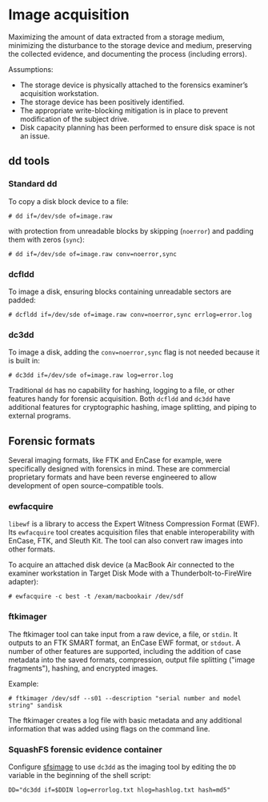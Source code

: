 # Image acquisition

Maximizing the amount of data extracted from a storage medium, minimizing the disturbance to the storage device and medium, preserving the collected evidence, and documenting the process (including errors).

Assumptions:

* The storage device is physically attached to the forensics examiner’s acquisition workstation.
* The storage device has been positively identified.
* The appropriate write-blocking mitigation is in place to prevent modification of the subject drive.
* Disk capacity planning has been performed to ensure disk space is not an issue.

## dd tools

### Standard dd

To copy a disk block device to a file:

    # dd if=/dev/sde of=image.raw

with protection from unreadable blocks by skipping (`noerror`) and padding them with zeros (`sync`):

    # dd if=/dev/sde of=image.raw conv=noerror,sync

### dcfldd

To image a disk, ensuring blocks containing unreadable sectors are padded:

    # dcfldd if=/dev/sde of=image.raw conv=noerror,sync errlog=error.log

### dc3dd

To image a disk, adding the `conv=noerror,sync` flag is not needed because it is built in:

    # dc3dd if=/dev/sde of=image.raw log=error.log

Traditional `dd` has no capability for hashing, logging to a file, or other features handy for forensic acquisition. Both `dcfldd` and `dc3dd` have additional features for cryptographic hashing, image splitting, and piping to external programs.

## Forensic formats

Several imaging formats, like FTK and EnCase for example, were specifically designed with forensics in mind. These are commercial proprietary formats and have been reverse engineered to allow development of open source–compatible tools.

### ewfacquire

`libewf` is a library to access the Expert Witness Compression Format (EWF). Its `ewfacquire` tool creates acquisition files that enable interoperability with EnCase, FTK, and Sleuth Kit. The tool can also convert raw images into other formats.

To acquire an attached disk device (a MacBook Air connected to the examiner workstation in Target Disk Mode with a Thunderbolt-to-FireWire adapter):

```text
# ewfacquire -c best -t /exam/macbookair /dev/sdf
```

### ftkimager

The ftkimager tool can take input from a raw device, a file, or `stdin`. It outputs to an FTK SMART format, an EnCase EWF format, or `stdout`. A number of other features are supported, including the addition of case metadata into the saved formats, compression, output file splitting ("image fragments"), hashing, and encrypted images.

Example:

```text
# ftkimager /dev/sdf --s01 --description "serial number and model string" sandisk
```

The ftkimager creates a log file with basic metadata and any additional information that was added using flags on the command line.

### SquashFS forensic evidence container

Configure [sfsimage](testlab:docs/dfir/squashfs) to use `dc3dd` as the imaging tool by editing the `DD` variable in the beginning of the shell script:

    DD="dc3dd if=$DDIN log=errorlog.txt hlog=hashlog.txt hash=md5"

